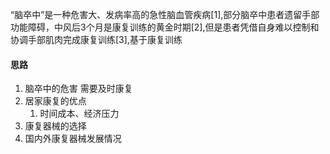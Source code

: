 “脑卒中”是一种危害大、发病率高的急性脑血管疾病[1],部分脑卒中患者遗留手部功能障碍，中风后3个月是康复训练的黄金时期[2],但是患者凭借自身难以控制和协调手部肌肉完成康复训练[3],基于康复训练



#### 思路
1. 脑卒中的危害   需要及时康复
2. 居家康复的优点
	1. 时间成本、经济压力
3. 康复器械的选择
4. 国内外康复器械发展情况